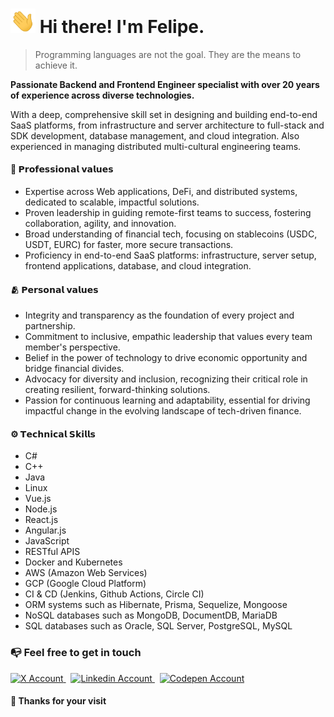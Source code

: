 # <img src="https://raw.githubusercontent.com/ABSphreak/ABSphreak/master/gifs/Hi.gif" width="40px"> Hi there! I'm Felipe.
> Programming languages are not the goal. They are the means to achieve it.

**Passionate Backend and Frontend Engineer specialist with over 20 years of experience across diverse technologies.**

With a deep, comprehensive skill set in designing and building end-to-end SaaS platforms, from infrastructure and server architecture to full-stack and SDK development, database management, and cloud integration.
Also experienced in managing distributed multi-cultural engineering teams.

#### 👔 𝗣𝗿𝗼𝗳𝗲𝘀𝘀𝗶𝗼𝗻𝗮𝗹 𝘃𝗮𝗹𝘂𝗲𝘀

* Expertise across Web applications, DeFi, and distributed systems, dedicated to scalable, impactful solutions.
* Proven leadership in guiding remote-first teams to success, fostering collaboration, agility, and innovation.
* Broad understanding of financial tech, focusing on stablecoins (USDC, USDT, EURC) for faster, more secure transactions.
* Proficiency in end-to-end SaaS platforms: infrastructure, server setup, frontend applications, database, and cloud integration.

#### 🫂 𝗣𝗲𝗿𝘀𝗼𝗻𝗮𝗹 𝘃𝗮𝗹𝘂𝗲𝘀

* Integrity and transparency as the foundation of every project and partnership.
*  Commitment to inclusive, empathic leadership that values every team member's perspective.
*  Belief in the power of technology to drive economic opportunity and bridge financial divides.
*  Advocacy for diversity and inclusion, recognizing their critical role in creating resilient, forward-thinking solutions.
*  Passion for continuous learning and adaptability, essential for driving impactful change in the evolving landscape of tech-driven finance.

#### ⚙️ 𝗧𝗲𝗰𝗵𝗻𝗶𝗰𝗮𝗹 𝗦𝗸𝗶𝗹𝗹𝘀

* C#
* C++
* Java
* Linux
* Vue.js
* Node.js
* React.js
* Angular.js
* JavaScript
* RESTful APIS
* Docker and Kubernetes
* AWS (Amazon Web Services)
* GCP (Google Cloud Platform)
* CI & CD (Jenkins, Github Actions, Circle CI)
* ORM systems such as Hibernate, Prisma, Sequelize, Mongoose
* NoSQL databases such as MongoDB, DocumentDB, MariaDB
* SQL databases such as Oracle, SQL Server, PostgreSQL, MySQL

### 📭 Feel free to get in touch

<a href="https://twitter.com/felipekm">
  <img src="https://cdn.worldvectorlogo.com/logos/x-2.svg" title="X" alt="X Account" width="40" />
</a>
&nbsp;
<a href="https://www.linkedin.com/in/felipekm">
  <img src="https://cdn.worldvectorlogo.com/logos/linkedin-icon-2.svg" title="Linkedin" alt="Linkedin Account" width="40" />
</a>
&nbsp;
<a href="https://codepen.io/felipekm">
  <img src="https://cdn.worldvectorlogo.com/logos/codepen-icon.svg" title="Codepen" alt="Codepen Account" width="40" />
</a>

#### 🎩 Thanks for your visit 
